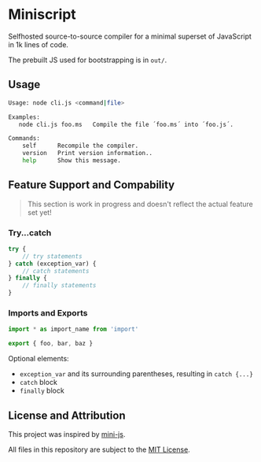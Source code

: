 # Miniscript
Selfhosted source-to-source compiler for a minimal superset of JavaScript in 1k lines of code.

The prebuilt JS used for bootstrapping is in `out/`.

## Usage
```sh
Usage: node cli.js <command|file>

Examples:
   node cli.js foo.ms   Compile the file ´foo.ms´ into ´foo.js´.

Commands:
	self      Recompile the compiler.
	version   Print version information..
	help      Show this message.
```

## Feature Support and Compability
> This section is work in progress and doesn't reflect the actual feature set yet!

### Try...catch
```js
try {
	// try statements
} catch (exception_var) {
	// catch statements
} finally {
	// finally statements
}
```

### Imports and Exports
```js
import * as import_name from 'import'

export { foo, bar, baz }
```

Optional elements:
- `exception_var` and its surrounding parentheses, resulting in `catch {...}`
- `catch` block
- `finally` block

## License and Attribution
This project was inspired by [mini-js][repo-mini-js].

All files in this repository are subject to the [MIT License](LICENSE).

<!-- links -->
[repo-mini-js]: https://github.com/maierfelix/mini-js
